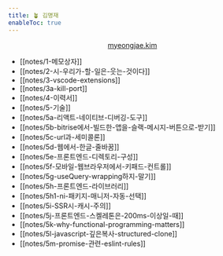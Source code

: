 ```yaml
---
title: 🪴 김명재
enableToc: true
---
```


<p style="text-align:center">
<a href="https://myeongjae.kim">myeongjae.kim</a>
</p>

- [[notes/1-메모상자]]
- [[notes/2-시-우리가-할-일은-웃는-것이다]]
- [[notes/3-vscode-extensions]]
- [[notes/3a-kill-port]]
- [[notes/4-이력서]]
- [[notes/5-기술]]
- [[notes/5a-리액트-네이티브-디버깅-도구]]
- [[notes/5b-bitrise에서-빌드한-앱을-슬랙-메시지-버튼으로-받기]]
- [[notes/5c-url과-세미콜론]]
- [[notes/5d-웹에서-한글-줄바꿈]]
- [[notes/5e-프론트엔드-디렉토리-구성]]
- [[notes/5f-모바일-웹브라우저에서-키패드-컨트롤]]
- [[notes/5g-useQuery-wrapping하지-말기]]
- [[notes/5h-프론트엔드-라이브러리]]
- [[notes/5h1-ni-패키지-매니저-자동-선택]]
- [[notes/5i-SSR시-캐시-주의]]
- [[notes/5j-프론트엔드-스켈레톤은-200ms-이상일-때]]
- [[notes/5k-why-functional-programming-matters]]
- [[notes/5l-javascript-깊은복사-structured-clone]]
- [[notes/5m-promise-관련-eslint-rules]]
